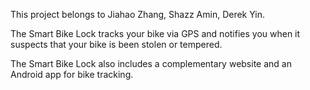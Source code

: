 This project belongs to Jiahao Zhang, Shazz Amin, Derek Yin.


The Smart Bike Lock tracks your bike via GPS and notifies you when it suspects that your bike is been stolen or tempered.


The Smart Bike Lock also includes a complementary website and an Android app for bike tracking.
